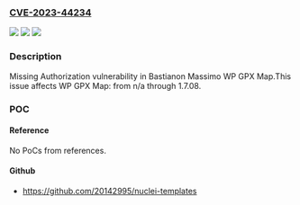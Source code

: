 ### [CVE-2023-44234](https://cve.mitre.org/cgi-bin/cvename.cgi?name=CVE-2023-44234)
![](https://img.shields.io/static/v1?label=Product&message=WP%20GPX%20Map&color=blue)
![](https://img.shields.io/static/v1?label=Version&message=n%2Fa%3C%3D%201.7.08%20&color=brighgreen)
![](https://img.shields.io/static/v1?label=Vulnerability&message=CWE-862%20Missing%20Authorization&color=brighgreen)

### Description

Missing Authorization vulnerability in Bastianon Massimo WP GPX Map.This issue affects WP GPX Map: from n/a through 1.7.08.

### POC

#### Reference
No PoCs from references.

#### Github
- https://github.com/20142995/nuclei-templates

